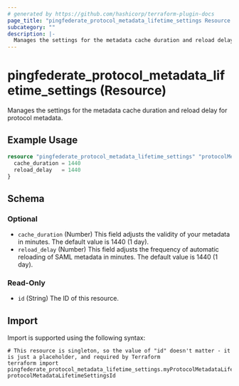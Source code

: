```yaml
---
# generated by https://github.com/hashicorp/terraform-plugin-docs
page_title: "pingfederate_protocol_metadata_lifetime_settings Resource - terraform-provider-pingfederate"
subcategory: ""
description: |-
  Manages the settings for the metadata cache duration and reload delay for protocol metadata.
---
```


# pingfederate_protocol_metadata_lifetime_settings (Resource)

Manages the settings for the metadata cache duration and reload delay for protocol metadata.

## Example Usage

```terraform
resource "pingfederate_protocol_metadata_lifetime_settings" "protocolMetadataLifetimeSettingsExample" {
  cache_duration = 1440
  reload_delay   = 1440
}
```

<!-- schema generated by tfplugindocs -->
## Schema

### Optional

- `cache_duration` (Number) This field adjusts the validity of your metadata in minutes. The default value is 1440 (1 day).
- `reload_delay` (Number) This field adjusts the frequency of automatic reloading of SAML metadata in minutes. The default value is 1440 (1 day).

### Read-Only

- `id` (String) The ID of this resource.

## Import

Import is supported using the following syntax:

```shell
# This resource is singleton, so the value of "id" doesn't matter - it is just a placeholder, and required by Terraform
terraform import pingfederate_protocol_metadata_lifetime_settings.myProtocolMetadataLifetimeSettings protocolMetadataLifetimeSettingsId
```
